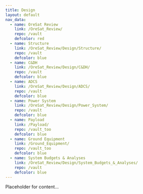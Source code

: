 ```yaml
---
title: Design
layout: default
nav_data:
  - name: OreSat Review
    link: /OreSat_Review/
    repo: /vault
    defcolor: red
  - name: Structure
    link: /OreSat_Review/Design/Structure/
    repo: /vault
    defcolor: blue
  - name: C&DH
    link: /OreSat_Review/Design/C&DH/
    repo: /vault
    defcolor: blue
  - name: ADCS
    link: /OreSat_Review/Design/ADCS/
    repo: /vault
    defcolor: blue
  - name: Power System
    link: /OreSat_Review/Design/Power_System/
    repo: /vault
    defcolor: blue
  - name: Payload
    link: /Payload/
    repo: /vault_too
    defcolor: blue
  - name: Ground Equipment
    link: /Ground_Equipment/
    repo: /vault_too
    defcolor: blue
  - name: System Budgets & Analyses
    link: /OreSat_Review/Design/System_Budgets_&_Analyses/
    repo: /vault
    defcolor: blue
---
```



Placeholder for content...
